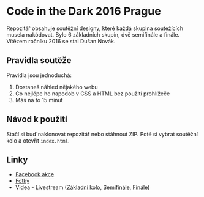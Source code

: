 # Code in the Dark 2016 Prague

Repozitář obsahuje soutěžní designy, které každá skupina soutežících musela nakódovat. Bylo 6 základních skupin, dvě semifinále a finále. Vítězem ročníku 2016 se stal Dušan Novák.

## Pravidla soutěže

Pravidla jsou jednoduchá:

1. Dostaneš náhled nějakého webu
2. Co nejlépe ho napodob v CSS a HTML bez použití prohlížeče
3. Máš na to 15 minut

## Návod k použití

Stačí si buď naklonovat repozitář nebo stáhnout ZIP. Poté si vybrat soutěžní kolo a otevřít `index.html`.

## Linky
- [Facebook akce](https://www.facebook.com/events/127428557657812/)
- [Fotky](https://www.facebook.com/media/set/?set=a.1721954028042772.1073741835.1663528397218669&type=3)
- Videa - Livestream ([Základní kolo](https://www.facebook.com/avocode/videos/1721082894796552/), [Semifinále](https://www.facebook.com/avocode/videos/1721131924791649/), [Finále](https://www.facebook.com/avocode/videos/1721154661456042/))
